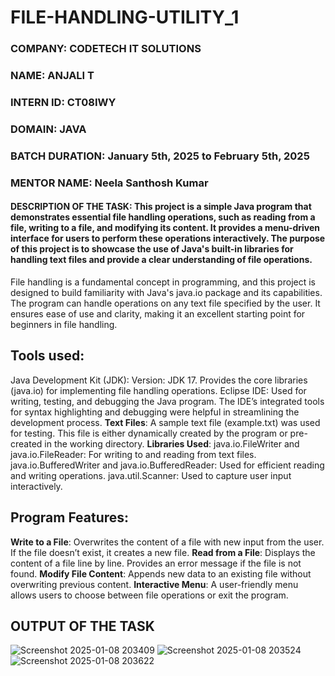 # FILE-HANDLING-UTILITY_1
### **COMPANY**: CODETECH IT SOLUTIONS
### **NAME**: ANJALI T
### **INTERN ID**: CT08IWY       
### **DOMAIN**: JAVA
### **BATCH DURATION**: January 5th, 2025 to February 5th, 2025
### **MENTOR NAME**: Neela Santhosh Kumar
#### DESCRIPTION OF THE TASK: This project is a simple Java program that demonstrates essential file handling operations, such as reading from a file, writing to a file, and modifying its content. It provides a menu-driven interface for users to perform these operations interactively. The purpose of this project is to showcase the use of Java's built-in libraries for handling text files and provide a clear understanding of file operations.
File handling is a fundamental concept in programming, and this project is designed to build familiarity with Java's java.io package and its capabilities. The program can handle operations on any text file specified by the user. It ensures ease of use and clarity, making it an excellent starting point for beginners in file handling.
## **Tools used**:
Java Development Kit (JDK):
Version: JDK 17.
Provides the core libraries (java.io) for implementing file handling operations.
Eclipse IDE:
Used for writing, testing, and debugging the Java program.
The IDE’s integrated tools for syntax highlighting and debugging were helpful in streamlining the development process.
**Text Files**:
A sample text file (example.txt) was used for testing.
This file is either dynamically created by the program or pre-created in the working directory.
**Libraries Used**:
java.io.FileWriter and java.io.FileReader: For writing to and reading from text files.
java.io.BufferedWriter and java.io.BufferedReader: Used for efficient reading and writing operations.
java.util.Scanner: Used to capture user input interactively.
## **Program Features**:
**Write to a File**:
Overwrites the content of a file with new input from the user.
If the file doesn’t exist, it creates a new file.
**Read from a File**:
Displays the content of a file line by line.
Provides an error message if the file is not found.
**Modify File Content**:
Appends new data to an existing file without overwriting previous content.
**Interactive Menu**:
A user-friendly menu allows users to choose between file operations or exit the program.

## OUTPUT OF THE TASK 
![Screenshot 2025-01-08 203409](https://github.com/user-attachments/assets/5a9ca404-4e90-4735-a8a0-dbdbb66f2cf4)
![Screenshot 2025-01-08 203524](https://github.com/user-attachments/assets/dd43d642-bcc8-424d-b48a-7635a916db68)
![Screenshot 2025-01-08 203622](https://github.com/user-attachments/assets/8776232e-e40a-47cf-8f8c-460e334f3e21)


